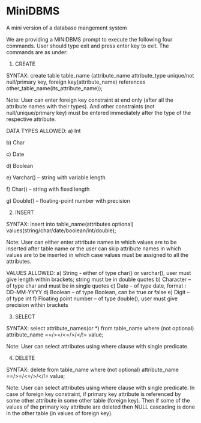 # MiniDBMS
A mini version of a database mangement system

We are providing a MINIDBMS prompt to execute the following four commands. User should type exit and press enter key to exit.
The commands are as under:

1.	CREATE

SYNTAX:
create table table_name
(attribute_name attribute_type unique/not null/primary key,
foreign key(attribute_name) references other_table_name(its_attribute_name));

Note: User can enter foreign key constraint at end only (after all the attribute names with their types). And other constraints (not null/unique/primary key) must be entered immediately after the type of the respective attribute.

DATA TYPES ALLOWED:
a) Int

b) Char

c) Date

d) Boolean

e) Varchar() – string with variable length

f) Char() – string with fixed length

g) Double() – floating-point number with precision

2.	INSERT

SYNTAX:
insert into table_name(attributes optional)
values(string/char/date/boolean/int/double);

Note: User can either enter attribute names in which values are to be inserted after table name or the user can skip attribute names in which values are to be inserted in which case values must be assigned to all the attributes.

VALUES ALLOWED:
a)	String - either of type char() or varchar(), user must give length within brackets; string must be in double quotes
b)	Character – of type char and must be in single quotes
c)	Date – of type date, format : DD-MM-YYYY
d)	Boolean – of type Boolean, can be true or false
e)	Digit – of type int
f)	Floating point number – of type double(), user must give precision within brackets

3.	SELECT

SYNTAX:
select attribute_names(or *) from table_name
where (not optional) attribute_name ==/>=/<=/>/</!= value;

Note: User can select attributes using where clause with single predicate.

4.	DELETE

SYNTAX:
delete from table_name
where (not optional) attribute_name ==/>=/<=/>/</!= value;

Note: User can select attributes using where clause with single predicate.
In case of foreign key constraint, if primary key attribute is referenced by some other attribute in some other table (foreign key). Then if some of the values of the primary key attribute are deleted then NULL cascading is done in the other table (in values of foreign key).
